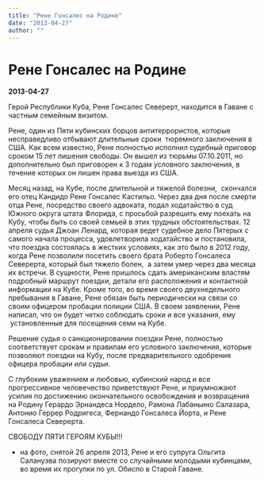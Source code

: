 ```yaml
---
title: "Рене Гонсалес на Родине"
date: "2013-04-27"
author: ""
---
```


# Рене Гонсалес на Родине

**2013-04-27** 

Герой Республики Куба, Рене Гонсалес Северерт, находится в Гаване с частным семейным визитом.

Рене, один из Пяти кубинских борцов антитеррористов, которые  несправедливо отбывают длительные сроки  тюремного заключения в США. Как всем известно, Рене полностью исполнил судебный приговор сроком 15 лет лишения свободы. Он вышел из тюрьмы 07.10.2011, но дополнительно был приговорен к 3 годам условного заключения, в течение которых он лишен права выезда из США.

Месяц назад, на Кубе, после длительной и тяжелой болезни,  скончался его отец Кандидо Рене Гонсалес Кастильо. Через два дня после смерти отца Рене, посредство своего адвоката, подал ходатайство в суд Южного округа штата Флорида, с просьбой разрешить ему поехать на Кубу, чтобы быть со своей семьей в этих трудных обстоятельствах. 12 апреля судья Джоан Ленард, которая ведет судебное дело Пятерых с самого начала процесса, удовлетворила ходатайство и постановила, что поездка состоялась в жестких условиях, как это было в 2012 году, когда Рене позволили посетить своего брата Роберто Гонсалеса Северерта, который был тяжело болен,  а затем умер через два месяца их встречи. В сущности, Рене пришлось сдать американским властям подробный маршрут поездки, детали его расположения и контактной информации на Кубе. Кроме того, во время своего двухнедельного пребывания в Гаване, Рене обязан быть периодически на связи со своим офицером пробации полиции США. В своем заявлении, Рене написал, что он будет четко соблюдать сроки и все указания, ему  установленные для посещения семи на Кубе.

Решение судья о санкционировании поездки Рене, полностью соответствует срокам и правилам его условного заключения, которые позволяют поездки на Кубу, после предварительного одобрения офицера пробации или судьи.

С глубоким уважением и любовью, кубинский народ и все прогрессивное человечество приветствуют Рене, и приумножают усилия по достижению окончательного освобождения и возвращения на Родину Герардо Эрнандеса Нордело, Рамона Лабаньино Салазара, Антонио Геррер Родригеса, Фернандо Гонсалеса Йорта, и Рене Гонсалеса Северерта.

СВОБОДУ ПЯТИ ГЕРОЯМ КУБЫ!!!



 * на фото, снятой 26 апреля 2013, Рене и его супруга Ольгита Салануэва позируют вместе со случайными молодыми кубинцами, во время их прогулки по ул. Обиспо в Старой Гаване.